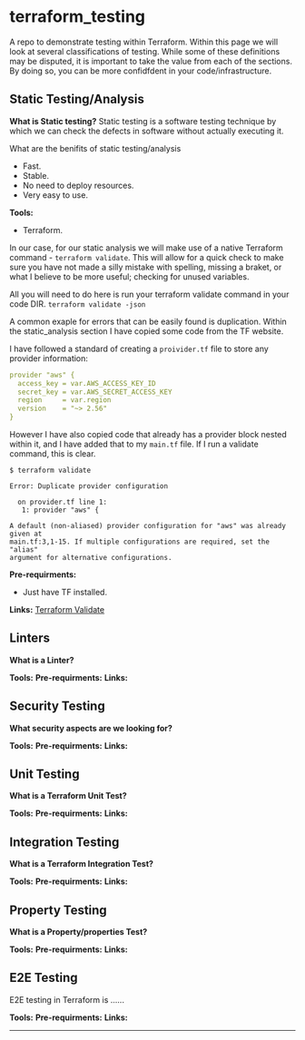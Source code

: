 # terraform_testing
A repo to demonstrate testing within Terraform. Within this page we will look at several classifications of testing.
While some of these definitions may be disputed, it is important to take the value from each of the sections. 
By doing so, you can be more confidfdent in your code/infrastructure.



## Static Testing/Analysis

**What is Static testing?**
Static testing is a software testing technique by which we can check the defects in software 
without actually executing it. 


What are the benifits of static testing/analysis
- Fast.
- Stable.
- No need to deploy resources.
- Very easy to use.


**Tools:**
- Terraform.

In our case, for our static analysis we will make use of a native Terraform command - `terraform validate`.
This will allow for a quick check to make sure you have not made a silly mistake with spelling, missing a braket, or what I
believe to be more useful; checking for unused variables.

All you will need to do here is run your terraform validate command in your code DIR.
`terraform validate -json`

A common exaple for errors that can be easily found is duplication. Within the static_analysis section I have copied some code from the TF website.

I have followed a standard of creating a `proivider.tf` file to store any provider information:

```yaml
provider "aws" {
  access_key = var.AWS_ACCESS_KEY_ID
  secret_key = var.AWS_SECRET_ACCESS_KEY
  region     = var.region
  version    = "~> 2.56"
}
```

However I have also copied code that already has a provider block nested within it, and I have added that to my `main.tf` file. If I run a validate command, this is clear.

```
$ terraform validate

Error: Duplicate provider configuration

  on provider.tf line 1:
   1: provider "aws" {

A default (non-aliased) provider configuration for "aws" was already given at
main.tf:3,1-15. If multiple configurations are required, set the "alias"
argument for alternative configurations.
```



**Pre-requirments:** 
- Just have TF installed.

**Links:**
[Terraform Validate](https://www.terraform.io/docs/commands/validate.html)



## Linters 

**What is a Linter?**

**Tools:**
**Pre-requirments:** 
**Links:**


## Security Testing

**What security aspects are we looking for?** 

**Tools:**
**Pre-requirments:** 
**Links:**

## Unit Testing

**What is a Terraform Unit Test?**

**Tools:**
**Pre-requirments:** 
**Links:**


## Integration Testing

**What is a Terraform Integration Test?**

**Tools:**
**Pre-requirments:** 
**Links:**

## Property Testing

**What is a Property/properties Test?**

**Tools:**
**Pre-requirments:** 
**Links:**

## E2E Testing

E2E testing in Terraform is ......

**Tools:**
**Pre-requirments:** 
**Links:**

--- 
